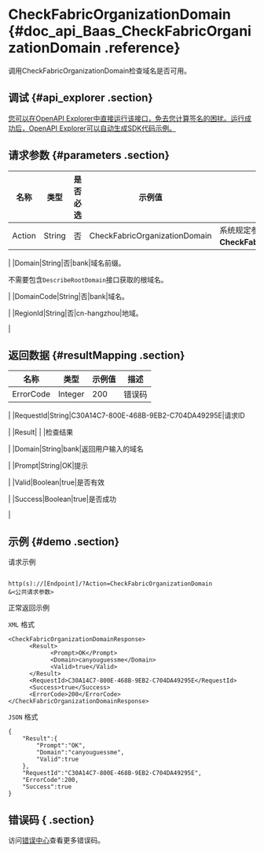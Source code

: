 # CheckFabricOrganizationDomain {#doc_api_Baas_CheckFabricOrganizationDomain .reference}

调用CheckFabricOrganizationDomain检查域名是否可用。

## 调试 {#api_explorer .section}

[您可以在OpenAPI Explorer中直接运行该接口，免去您计算签名的困扰。运行成功后，OpenAPI Explorer可以自动生成SDK代码示例。](https://api.aliyun.com/#product=Baas&api=CheckFabricOrganizationDomain&type=RPC&version=2018-12-21)

## 请求参数 {#parameters .section}

|名称|类型|是否必选|示例值|描述|
|--|--|----|---|--|
|Action|String|否|CheckFabricOrganizationDomain|系统规定参数。取值：**CheckFabricOrganizationDomain**。

 |
|Domain|String|否|bank|域名前缀。

 不需要包含`DescribeRootDomain`接口获取的根域名。

 |
|DomainCode|String|否|bank|域名。

 |
|RegionId|String|否|cn-hangzhou|地域。

 |

## 返回数据 {#resultMapping .section}

|名称|类型|示例值|描述|
|--|--|---|--|
|ErrorCode|Integer|200|错误码

 |
|RequestId|String|C30A14C7-800E-468B-9EB2-C704DA49295E|请求ID

 |
|Result| | |检查结果

 |
|Domain|String|bank|返回用户输入的域名

 |
|Prompt|String|OK|提示

 |
|Valid|Boolean|true|是否有效

 |
|Success|Boolean|true|是否成功

 |

## 示例 {#demo .section}

请求示例

``` {#request_demo}

http(s)://[Endpoint]/?Action=CheckFabricOrganizationDomain
&<公共请求参数>

```

正常返回示例

`XML` 格式

``` {#xml_return_success_demo}
<CheckFabricOrganizationDomainResponse>
	  <Result>
		    <Prompt>OK</Prompt>
		    <Domain>canyouguessme</Domain>
		    <Valid>true</Valid>
	  </Result>
	  <RequestId>C30A14C7-800E-468B-9EB2-C704DA49295E</RequestId>
	  <Success>true</Success>
	  <ErrorCode>200</ErrorCode>
</CheckFabricOrganizationDomainResponse>
```

`JSON` 格式

``` {#json_return_success_demo}
{
	"Result":{
		"Prompt":"OK",
		"Domain":"canyouguessme",
		"Valid":true
	},
	"RequestId":"C30A14C7-800E-468B-9EB2-C704DA49295E",
	"ErrorCode":200,
	"Success":true
}
```

## 错误码 { .section}

访问[错误中心](https://error-center.aliyun.com/status/product/Baas)查看更多错误码。


